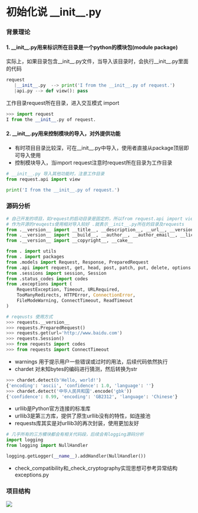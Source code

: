 # 初始化说 \_\_init\_\_.py

### 背景理论

#### 1. \_\_init\_\_.py用来标识所在目录是一个python的模块包\(module package\)

实际上，如果目录包含\_\_init\_\_.py文件，当导入该目录时，会执行\_\_init\_\_.py里面的代码

```python
request
   |__init__.py  --> print('I from the __init__.py of request.')
   |api.py --> def view(): pass
```

工作目录request所在目录，进入交互模式 import

```python
>>> import request
I from the __init__.py of request.
```

#### 2.  \_\_init\_\_.py用来控制模块的导入，对外提供功能

* 有时项目目录比较深，可在\_\_init\_\_.py中导入，使用者直接从package顶层即可导入使用
* 控制模块导入，当import request注意时request所在目录为工作目录

```python
# __init__.py 导入其他功能时，注意工作目录
from request.api import view

print('I from the __init__.py of request.')
```

### 源码分析

```python
# 自己开发的项目，如request的启动目录是固定的，所以from request.api import view
# 作为开源的reuqests使用相对导入较好 .就表示__init__.py所在的目录及requests
from .__version__ import __title__, __description__, __url__, __version__
from .__version__ import __build__, __author__, __author_email__, __license__
from .__version__ import __copyright__, __cake__

from . import utils
from . import packages
from .models import Request, Response, PreparedRequest
from .api import request, get, head, post, patch, put, delete, options
from .sessions import session, Session
from .status_codes import codes
from .exceptions import (
    RequestException, Timeout, URLRequired,
    TooManyRedirects, HTTPError, ConnectionError,
    FileModeWarning, ConnectTimeout, ReadTimeout
)

# reqeusts 使用方式
>>> requests.__version__
>>> requests.PreparedRequest()
>>> requests.get(url='http://www.baidu.com')
>>> requests.Session()
>>> from requests import codes
>>> from requests import ConnectTimeout
```

* warnings 用于提示用户一些错误或过时的用法，后续代码依然执行
* chardet 对未知bytes的编码进行猜测，然后转换为str

```python
>>> chardet.detect(b'Hello, world!')
{'encoding': 'ascii', 'confidence': 1.0, 'language': ''}
>>> chardet.detect('中华人民共和国'.encode('gbk'))
{'confidence': 0.99, 'encoding': 'GB2312', 'language': 'Chinese'}
```

* urllib是Python官方连接的标准库
* urllib3是第三方库，提供了原生urllib没有的特性，如连接池
* requests库其实是对urllib3的再次封装，使用更加友好

```python
# 几乎所有的三方模块都会有相关代码段，后续会有logging源码分析
import logging
from logging import NullHandler

logging.getLogger(__name__).addHandler(NullHandler())
```

* check\_compatibility和\_check\_cryptography实现思想可参考异常结构exceptions.py

### 项目结构

![](../../../.gitbook/assets/structure.png)


